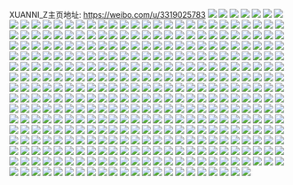 XUANNI_Z主页地址: https://weibo.com/u/3319025783 
![](https://wx4.sinaimg.cn/mw2000/c5d45077gy1h93qyuqd3aj22eo37k7wk.jpg) 
![](https://wx4.sinaimg.cn/mw2000/c5d45077gy1h93qz19fcoj237k2eou0z.jpg) 
![](https://wx4.sinaimg.cn/mw2000/c5d45077gy1h93qz81wghj22cy2af1kz.jpg) 
![](https://wx4.sinaimg.cn/mw2000/c5d45077ly1h8iw5cwyl7j20u0140wny.jpg) 
![](https://wx4.sinaimg.cn/mw2000/c5d45077ly1h7jzuu5e9vj20u0108gsh.jpg) 
![](https://wx4.sinaimg.cn/mw2000/c5d45077ly1h7jzv4gph0j20u01407bh.jpg) 
![](https://wx4.sinaimg.cn/mw2000/c5d45077gy1h6sh6mwzq2j23s02u01l1.jpg) 
![](https://wx4.sinaimg.cn/mw2000/c5d45077gy1h6sh6fytgcj22f736ob2a.jpg) 
![](https://wx4.sinaimg.cn/mw2000/c5d45077gy1h6sh6jntp1j22nr3dr7gw.jpg) 
![](https://wx4.sinaimg.cn/mw2000/c5d45077gy1h6sh6jpevtj22c0340gts.jpg) 
![](https://wx4.sinaimg.cn/mw2000/c5d45077gy1h6sh6m6f55j23s02u0qv7.jpg) 
![](https://wx4.sinaimg.cn/mw2000/c5d45077gy1h6raxmw0skj22ih3cn4qp.jpg) 
![](https://wx4.sinaimg.cn/mw2000/c5d45077gy1h6raxng3tjj22u03s0b29.jpg) 
![](https://wx4.sinaimg.cn/mw2000/c5d45077gy1h6raxi83znj226s2x1qv5.jpg) 
![](https://wx4.sinaimg.cn/mw2000/c5d45077gy1h6raxlah2uj22u03s0e82.jpg) 
![](https://wx4.sinaimg.cn/mw2000/c5d45077gy1h6raxneyrqj22u03s0hc8.jpg) 
![](https://wx4.sinaimg.cn/mw2000/c5d45077gy1h6raxin2q4j21ar1r7hdt.jpg) 
![](https://wx4.sinaimg.cn/mw2000/c5d45077gy1h6raxnrkblj22u03s04qp.jpg) 
![](https://wx4.sinaimg.cn/mw2000/c5d45077gy1h6qua6a7k2j22u03s0x6q.jpg) 
![](https://wx4.sinaimg.cn/mw2000/c5d45077gy1h6qua5nganj23s02u0hdu.jpg) 
![](https://wx4.sinaimg.cn/mw2000/c5d45077gy1h6qua7f8xnj220a2t2qv6.jpg) 
![](https://wx4.sinaimg.cn/mw2000/c5d45077gy1h6qua7s1jwj22782mzu0y.jpg) 
![](https://wx4.sinaimg.cn/mw2000/c5d45077gy1h6qua87a5sj23s02u0e85.jpg) 
![](https://wx4.sinaimg.cn/mw2000/c5d45077ly1h6hlnanlaij20u0140gtm.jpg) 
![](https://wx4.sinaimg.cn/mw2000/c5d45077gy1h5e9zj14cvj20u0146gxr.jpg) 
![](https://wx4.sinaimg.cn/mw2000/c5d45077gy1h5e9zjia4fj20u013x7g5.jpg) 
![](https://wx4.sinaimg.cn/mw2000/c5d45077gy1h5e9zk7gfaj20u01414as.jpg) 
![](https://wx4.sinaimg.cn/mw2000/c5d45077gy1h5e9z5j33wj214z0u0gr3.jpg) 
![](https://wx4.sinaimg.cn/mw2000/c5d45077gy1h5e9zkjeirj20u013yq9s.jpg) 
![](https://wx4.sinaimg.cn/mw2000/c5d45077gy1h5e9z5mvdqj20u0143wly.jpg) 
![](https://wx4.sinaimg.cn/mw2000/c5d45077gy1h4jfvql5ipj22c03401l0.jpg) 
![](https://wx4.sinaimg.cn/mw2000/c5d45077gy1h4jfvr1jc2j22c0340hdw.jpg) 
![](https://wx4.sinaimg.cn/mw2000/c5d45077gy1h45fg48qsmj21rz2tux6p.jpg) 
![](https://wx4.sinaimg.cn/mw2000/c5d45077gy1h45fg1lte6j21lw1831kx.jpg) 
![](https://wx4.sinaimg.cn/mw2000/c5d45077gy1h42x8oqamjj21ba0zgqej.jpg) 
![](https://wx4.sinaimg.cn/mw2000/c5d45077gy1h42x8pzhb8j23402c04qr.jpg) 
![](https://wx4.sinaimg.cn/mw2000/c5d45077gy1h3hx8de8wwj22dc35su0z.jpg) 
![](https://wx4.sinaimg.cn/mw2000/c5d45077gy1h3hx8crgbjj22dc35sqv7.jpg) 
![](https://wx4.sinaimg.cn/mw2000/c5d45077gy1h3hx8a56kzj22u03s0npf.jpg) 
![](https://wx4.sinaimg.cn/mw2000/c5d45077gy1h3hx8cuhklj235s2dcqv7.jpg) 
![](https://wx4.sinaimg.cn/mw2000/c5d45077gy1h3hx8crfnaj22u03s0e84.jpg) 
![](https://wx4.sinaimg.cn/mw2000/c5d45077gy1h3hx8d6eawj235s2dcx6r.jpg) 
![](https://wx4.sinaimg.cn/mw2000/c5d45077gy1h3hcquga2kj210d0u0jy2.jpg) 
![](https://wx4.sinaimg.cn/mw2000/c5d45077gy1h3hcqw6tc5j20u00xj0xx.jpg) 
![](https://wx4.sinaimg.cn/mw2000/c5d45077gy1h3hcqymlg5j20u012rgrs.jpg) 
![](https://wx4.sinaimg.cn/mw2000/c5d45077gy1h3hcqwj96zj20u015x79x.jpg) 
![](https://wx4.sinaimg.cn/mw2000/c5d45077gy1h3hcqy0dj6j20u0124q8s.jpg) 
![](https://wx4.sinaimg.cn/mw2000/c5d45077gy1h3hcqx0sr8j21400u0gsy.jpg) 
![](https://wx4.sinaimg.cn/mw2000/c5d45077gy1h3hcqmmfj8j218p0u00wi.jpg) 
![](https://wx4.sinaimg.cn/mw2000/c5d45077gy1h3hcqk07npj20dy09agm0.jpg) 
![](https://wx4.sinaimg.cn/mw2000/c5d45077gy1h3hcqwmxrhj214s0u0n2q.jpg) 
![](https://wx4.sinaimg.cn/mw2000/c5d45077gy1h3hcqyhhz9j21400u0jxf.jpg) 
![](https://wx4.sinaimg.cn/mw2000/c5d45077gy1h3hcqspm8rj22010u0agc.jpg) 
![](https://wx4.sinaimg.cn/mw2000/c5d45077gy1h2i6qv9kolj20u01hcdnt.jpg) 
![](https://wx4.sinaimg.cn/mw2000/c5d45077gy1h2i6qv0e5wj20u012wjy5.jpg) 
![](https://wx4.sinaimg.cn/mw2000/c5d45077gy1h2i6qsrdwnj20ku110gqf.jpg) 
![](https://wx4.sinaimg.cn/mw2000/c5d45077gy1h2i6qvaxskj20u01784ah.jpg) 
![](https://wx4.sinaimg.cn/mw2000/c5d45077gy1h2i6qvkkqfj215g0u0135.jpg) 
![](https://wx4.sinaimg.cn/mw2000/c5d45077gy1h2i6qvefvmj21400u0tg2.jpg) 
![](https://wx4.sinaimg.cn/mw2000/c5d45077gy1h1pnk21ao1j223u35su0x.jpg) 
![](https://wx4.sinaimg.cn/mw2000/c5d45077gy1h1pnk464hdj223u35s4qq.jpg) 
![](https://wx4.sinaimg.cn/mw2000/c5d45077gy1h1pnk7a8qzj223u35skjm.jpg) 
![](https://wx4.sinaimg.cn/mw2000/c5d45077gy1h1pnkb190lj223u35se83.jpg) 
![](https://wx4.sinaimg.cn/mw2000/c5d45077gy1h1pnkbvnr4j20u0190gqy.jpg) 
![](https://wx4.sinaimg.cn/mw2000/c5d45077gy1h1pnkdim6oj223u35shdu.jpg) 
![](https://wx4.sinaimg.cn/mw2000/c5d45077gy1h1pnkfch2kj223t35re82.jpg) 
![](https://wx4.sinaimg.cn/mw2000/c5d45077gy1h1pnkh5plij223s35r7wi.jpg) 
![](https://wx4.sinaimg.cn/mw2000/c5d45077gy1h1pnkj5s9vj235s23t4qr.jpg) 
![](https://wx4.sinaimg.cn/mw2000/c5d45077gy1h1pnjzvq4sj223t35r1ky.jpg) 
![](https://wx4.sinaimg.cn/mw2000/c5d45077gy1h1pnkku7hzj223r2w3kjm.jpg) 
![](https://wx4.sinaimg.cn/mw2000/c5d45077gy1h1pnkm5plpj223u35skjl.jpg) 
![](https://wx4.sinaimg.cn/mw2000/c5d45077gy1h1pnkn18g7j223u35sb29.jpg) 
![](https://wx4.sinaimg.cn/mw2000/c5d45077gy1h1pnkoyy3wj235s23ukjm.jpg) 
![](https://wx4.sinaimg.cn/mw2000/c5d45077gy1h0vpe3dt33j20uw1a2drg.jpg) 
![](https://wx4.sinaimg.cn/mw2000/c5d45077gy1h0vpe46sl5j215o1mo7im.jpg) 
![](https://wx4.sinaimg.cn/mw2000/c5d45077gy1gz3z6xrdp3j21w01w0qv5.jpg) 
![](https://wx4.sinaimg.cn/mw2000/c5d45077gy1gz3z783c89j21ey1kp1kx.jpg) 
![](https://wx4.sinaimg.cn/mw2000/c5d45077gy1gz3z81nap7j21f01vy1id.jpg) 
![](https://wx4.sinaimg.cn/mw2000/c5d45077gy1gz3z7uibvmj20um0u0aho.jpg) 
![](https://wx4.sinaimg.cn/mw2000/c5d45077gy1gz3z7vgidoj20u00veaib.jpg) 
![](https://wx4.sinaimg.cn/mw2000/c5d45077gy1gz3z7xrz37j221o35s1kx.jpg) 
![](https://wx4.sinaimg.cn/mw2000/c5d45077gy1gz1q4ddoxpj20u00u0wmt.jpg) 
![](https://wx4.sinaimg.cn/mw2000/c5d45077gy1gz1q49g7k1j20u0142tjj.jpg) 
![](https://wx4.sinaimg.cn/mw2000/c5d45077gy1gz1q4bntfdj20u00u0grh.jpg) 
![](https://wx4.sinaimg.cn/mw2000/c5d45077gy1gz1q43jbj7j20u00u0aj2.jpg) 
![](https://wx4.sinaimg.cn/mw2000/c5d45077gy1gykdttjdiqj22pq26t7wi.jpg) 
![](https://wx4.sinaimg.cn/mw2000/c5d45077gy1gykdtvie0ej224l2ruhdu.jpg) 
![](https://wx4.sinaimg.cn/mw2000/c5d45077gy1gykdtrzeayj21ha2a0u0x.jpg) 
![](https://wx4.sinaimg.cn/mw2000/003CCidVly1gupqghng7gj61tt2lx1kx02.jpg) 
![](https://wx4.sinaimg.cn/mw2000/003CCidVly1gupqgiy32cj61wj2hyx5i02.jpg) 
![](https://wx4.sinaimg.cn/mw2000/003CCidVly1gupqggczgaj61xv2qib2902.jpg) 
![](https://wx4.sinaimg.cn/mw2000/c5d45077ly1gthsbo9w2yj20u013x42y.jpg) 
![](https://wx4.sinaimg.cn/mw2000/c5d45077gy1gr49e9mr3uj21ac1pswvm.jpg) 
![](https://wx4.sinaimg.cn/mw2000/c5d45077gy1gr49e89afoj21ac1ps7m5.jpg) 
![](https://wx4.sinaimg.cn/mw2000/c5d45077ly1gq6tiq2ywej22c0340e0d.jpg) 
![](https://wx4.sinaimg.cn/mw2000/c5d45077ly1gq6tm3k2l3j22911yctjo.jpg) 
![](https://wx4.sinaimg.cn/mw2000/c5d45077ly1gq6t24wb48j22c0340npd.jpg) 
![](https://wx4.sinaimg.cn/mw2000/c5d45077ly1gq6t25zw97j23402c07vv.jpg) 
![](https://wx4.sinaimg.cn/mw2000/c5d45077ly1gq6t23gdt7j22692pzwj7.jpg) 
![](https://wx4.sinaimg.cn/mw2000/c5d45077ly1gq6t27irgwj23402c0x4r.jpg) 
![](https://wx4.sinaimg.cn/mw2000/c5d45077ly1gq6t29aaoaj22x91zutv1.jpg) 
![](https://wx4.sinaimg.cn/mw2000/c5d45077ly1gq6t2b98hij22c0340x6q.jpg) 
![](https://wx4.sinaimg.cn/mw2000/c5d45077gy1gq4lbe8bqhj22c0340e81.jpg) 
![](https://wx4.sinaimg.cn/mw2000/c5d45077gy1gq4lbfz116j22c0340ai3.jpg) 
![](https://wx4.sinaimg.cn/mw2000/c5d45077gy1gq4lby9gnbj22c0340e81.jpg) 
![](https://wx4.sinaimg.cn/mw2000/c5d45077gy1gq4lbmhmmhj22c0340hdt.jpg) 
![](https://wx4.sinaimg.cn/mw2000/c5d45077gy1gq4lbhsqicj22882yyhcd.jpg) 
![](https://wx4.sinaimg.cn/mw2000/c5d45077gy1gq4lbjucfyj22c0340b29.jpg) 
![](https://wx4.sinaimg.cn/mw2000/c5d45077gy1gq4lbpis96j22c0340k0c.jpg) 
![](https://wx4.sinaimg.cn/mw2000/c5d45077gy1gq4lbrr1l4j22by33wkjl.jpg) 
![](https://wx4.sinaimg.cn/mw2000/c5d45077gy1gq4lbti0owj22c0340wlh.jpg) 
![](https://wx4.sinaimg.cn/mw2000/c5d45077ly1godk7vjj8rj21w2292tep.jpg) 
![](https://wx4.sinaimg.cn/mw2000/c5d45077ly1godk7xb8f7j20vr0qcjv1.jpg) 
![](https://wx4.sinaimg.cn/mw2000/c5d45077ly1godk7wfdenj21or27swk1.jpg) 
![](https://wx4.sinaimg.cn/mw2000/c5d45077ly1gob3vkyivrj219a27q4gk.jpg) 
![](https://wx4.sinaimg.cn/mw2000/c5d45077ly1gob3vokgw0j21551w1125.jpg) 
![](https://wx4.sinaimg.cn/mw2000/c5d45077ly1gob3vpzlbbj21r225ganp.jpg) 
![](https://wx4.sinaimg.cn/mw2000/c5d45077ly1gob3vp6rlhj20xd1j9414.jpg) 
![](https://wx4.sinaimg.cn/mw2000/c5d45077ly1gob3vlwftxj21g72c0k1h.jpg) 
![](https://wx4.sinaimg.cn/mw2000/c5d45077ly1gob3vn7vlmj21kc284b29.jpg) 
![](https://wx4.sinaimg.cn/mw2000/c5d45077gy1go4p6lqx2bj225t23akbx.jpg) 
![](https://wx4.sinaimg.cn/mw2000/c5d45077gy1go4p6n6d0rj22c02c01k2.jpg) 
![](https://wx4.sinaimg.cn/mw2000/c5d45077gy1go4p6occ97j22vy25y7re.jpg) 
![](https://wx4.sinaimg.cn/mw2000/c5d45077gy1go4p6qbza8j22c03401ky.jpg) 
![](https://wx4.sinaimg.cn/mw2000/c5d45077gy1go4p6rmm5dj23402c0hdt.jpg) 
![](https://wx4.sinaimg.cn/mw2000/c5d45077gy1go4p6tu7wej23052947wh.jpg) 
![](https://wx4.sinaimg.cn/mw2000/c5d45077gy1go4p7xilxej20tu0pn1kx.jpg) 
![](https://wx4.sinaimg.cn/mw2000/c5d45077gy1go4p6waq2cj22c03407wj.jpg) 
![](https://wx4.sinaimg.cn/mw2000/c5d45077gy1go4p6x7oexj20hr0don6y.jpg) 
![](https://wx4.sinaimg.cn/mw2000/c5d45077ly1gn2h6112hfj22by2yaqv5.jpg) 
![](https://wx4.sinaimg.cn/mw2000/c5d45077ly1gn2h5zs32yj22by30ku0x.jpg) 
![](https://wx4.sinaimg.cn/mw2000/c5d45077ly1gn2h62fwkpj22c02mnqv5.jpg) 
![](https://wx4.sinaimg.cn/mw2000/c5d45077ly1gn2h63y33ej22bx2mvnpd.jpg) 
![](https://wx4.sinaimg.cn/mw2000/c5d45077ly1gmz3qztqqbj21l22fnu0x.jpg) 
![](https://wx4.sinaimg.cn/mw2000/c5d45077ly1gmz3s2po5dj21m82yhhdv.jpg) 
![](https://wx4.sinaimg.cn/mw2000/c5d45077ly1gmz3s7dwudj20u016mkjl.jpg) 
![](https://wx4.sinaimg.cn/mw2000/c5d45077ly1gmxzbnzedfj21sg2dshdu.jpg) 
![](https://wx4.sinaimg.cn/mw2000/c5d45077ly1gmxzbpbv0fj21w12ip1ky.jpg) 
![](https://wx4.sinaimg.cn/mw2000/c5d45077ly1gmxzfs7p6jj22c033y7wi.jpg) 
![](https://wx4.sinaimg.cn/mw2000/c5d45077ly1gmxzd2jedij22c03407wj.jpg) 
![](https://wx4.sinaimg.cn/mw2000/c5d45077ly1gmxzeww2eqj20ku112dnk.jpg) 
![](https://wx4.sinaimg.cn/mw2000/c5d45077ly1gmxzbsm28uj22bx2n00ys.jpg) 
![](https://wx4.sinaimg.cn/mw2000/c5d45077ly1gm8970chp0j222q2rne82.jpg) 
![](https://wx4.sinaimg.cn/mw2000/c5d45077ly1gm89784o0xj20u4144e81.jpg) 
![](https://wx4.sinaimg.cn/mw2000/c5d45077ly1gm896xz06jj224c2ts1kx.jpg) 
![](https://wx4.sinaimg.cn/mw2000/c5d45077gy1gl0k2kk3a3j20k00zktcd.jpg) 
![](https://wx4.sinaimg.cn/mw2000/c5d45077gy1gj1urwkg9mj20u00km471.jpg) 
![](https://wx4.sinaimg.cn/mw2000/c5d45077gy1giduz8xss5j22by2nyu0x.jpg) 
![](https://wx4.sinaimg.cn/mw2000/c5d45077gy1giduz7accyj22bx2paqv5.jpg) 
![](https://wx4.sinaimg.cn/mw2000/c5d45077gy1gi92huhf6yj231u24f4qs.jpg) 
![](https://wx4.sinaimg.cn/mw2000/c5d45077gy1gi92hvd76vj20u014012u.jpg) 
![](https://wx4.sinaimg.cn/mw2000/c5d45077gy1ggobar2nu1j21pa29l7wh.jpg) 
![](https://wx4.sinaimg.cn/mw2000/c5d45077gy1ggobaphs1dj21sg2ds7wh.jpg) 
![](https://wx4.sinaimg.cn/mw2000/c5d45077gy1ggobau4q7xj22pg2bknpg.jpg) 
![](https://wx4.sinaimg.cn/mw2000/c5d45077gy1ggobaz6ob0j22qy1ylkjl.jpg) 
![](https://wx4.sinaimg.cn/mw2000/c5d45077gy1ggobb0uknzj22c021kkjl.jpg) 
![](https://wx4.sinaimg.cn/mw2000/c5d45077gy1ggobax69fxj23402c0u10.jpg) 
![](https://wx4.sinaimg.cn/mw2000/c5d45077gy1ggobb8t3q2j22ts24c1ky.jpg) 
![](https://wx4.sinaimg.cn/mw2000/c5d45077gy1ggobb6rftij22vi25m7wi.jpg) 
![](https://wx4.sinaimg.cn/mw2000/c5d45077gy1ggobb5e9rxj224k1v04qp.jpg) 
![](https://wx4.sinaimg.cn/mw2000/c5d45077gy1ggobb2qbf6j22hg1xshdt.jpg) 
![](https://wx4.sinaimg.cn/mw2000/c5d45077gy1ggobb4eoqaj22c21sxu0x.jpg) 
![](https://wx4.sinaimg.cn/mw2000/c5d45077gy1ggobbail0pj22jy210qv5.jpg) 
![](https://wx4.sinaimg.cn/mw2000/c5d45077gy1ggo5fnbqxsj22iw1w6e81.jpg) 
![](https://wx4.sinaimg.cn/mw2000/c5d45077gy1ggo5jws32bj22ys282hdu.jpg) 
![](https://wx4.sinaimg.cn/mw2000/c5d45077gy1ggo5is0a5pj22wj26eu0x.jpg) 
![](https://wx4.sinaimg.cn/mw2000/c5d45077gy1gft9han8isj226o2kvkjn.jpg) 
![](https://wx4.sinaimg.cn/mw2000/c5d45077gy1gf7fdqbtulj21o0280kjl.jpg) 
![](https://wx4.sinaimg.cn/mw2000/c5d45077ly1gf2ewanymjj21yx2mkhdt.jpg) 
![](https://wx4.sinaimg.cn/mw2000/c5d45077ly1gf2ewc4v1tj21ud2ghe81.jpg) 
![](https://wx4.sinaimg.cn/mw2000/c5d45077ly1gf2eyuf3s1j23402c07wi.jpg) 
![](https://wx4.sinaimg.cn/mw2000/c5d45077gy1geec8yltlyj20ku1127fy.jpg) 
![](https://wx4.sinaimg.cn/mw2000/c5d45077gy1geec8xduu4j22762xlhdw.jpg) 
![](https://wx4.sinaimg.cn/mw2000/c5d45077gy1geec93xnf4j22742xib2a.jpg) 
![](https://wx4.sinaimg.cn/mw2000/c5d45077gy1geec9dlt7pj23402c0kjo.jpg) 
![](https://wx4.sinaimg.cn/mw2000/c5d45077gy1geec9f5g54j21vw29o7wh.jpg) 
![](https://wx4.sinaimg.cn/mw2000/c5d45077gy1geec9ghbckj21y62lkhdt.jpg) 
![](https://wx4.sinaimg.cn/mw2000/c5d45077ly1ge2ykhlpmrj22c0340b29.jpg) 
![](https://wx4.sinaimg.cn/mw2000/c5d45077ly1ge2yletjtnj22d52c04qq.jpg) 
![](https://wx4.sinaimg.cn/mw2000/c5d45077ly1ge2yksfmp7j21jp2294ns.jpg) 
![](https://wx4.sinaimg.cn/mw2000/c5d45077ly1ge2yl83e4dj22c0340x6t.jpg) 
![](https://wx4.sinaimg.cn/mw2000/c5d45077ly1ge2ykpcj9lj22c0340hdu.jpg) 
![](https://wx4.sinaimg.cn/mw2000/c5d45077ly1ge2yllr64vj22c02c07wi.jpg) 
![](https://wx4.sinaimg.cn/mw2000/c5d45077gy1gbsmcmkzctj20ku112npf.jpg) 
![](https://wx4.sinaimg.cn/mw2000/c5d45077ly1gacpirh52ij22c02c0e82.jpg) 
![](https://wx4.sinaimg.cn/mw2000/c5d45077ly1g8xcp05shwj22tq2481ko.jpg) 
![](https://wx4.sinaimg.cn/mw2000/c5d45077ly1g8xcoyxmuuj22c0340kjo.jpg) 
![](https://wx4.sinaimg.cn/mw2000/c5d45077ly1g8xcp9ao2kj23401s3u0z.jpg) 
![](https://wx4.sinaimg.cn/mw2000/c5d45077ly1g8xcppr103j229w1xsu0x.jpg) 
![](https://wx4.sinaimg.cn/mw2000/c5d45077ly1g8xcp2xaoyj22c0340x6r.jpg) 
![](https://wx4.sinaimg.cn/mw2000/c5d45077ly1g8xcpca6lxj22c02c0qv6.jpg) 
![](https://wx4.sinaimg.cn/mw2000/c5d45077ly1g8ctr55zfoj22c02c0b29.jpg) 
![](https://wx4.sinaimg.cn/mw2000/c5d45077ly1g8ctr3p98yj22c02c01kx.jpg) 
![](https://wx4.sinaimg.cn/mw2000/c5d45077ly1g8ctr2307oj23402c0u0x.jpg) 
![](https://wx4.sinaimg.cn/mw2000/c5d45077ly1g8ctqw96l4j22c03404qp.jpg) 
![](https://wx4.sinaimg.cn/mw2000/c5d45077ly1g8ctqzwv4pj22c0340hdt.jpg) 
![](https://wx4.sinaimg.cn/mw2000/c5d45077ly1g8ctr7urj3j23402c07ne.jpg) 
![](https://wx4.sinaimg.cn/mw2000/c5d45077ly1g8ctr9butoj22c02c0b29.jpg) 
![](https://wx4.sinaimg.cn/mw2000/c5d45077ly1g8ctrbqfg7j22c02c0b29.jpg) 
![](https://wx4.sinaimg.cn/mw2000/c5d45077ly1g8ctr6mswxj22c02c07uu.jpg) 
![](https://wx4.sinaimg.cn/mw2000/c5d45077gy1g7mhymqbpjj22482tq1kx.jpg) 
![](https://wx4.sinaimg.cn/mw2000/c5d45077gy1g7mhz3t5o1j22c0340e82.jpg) 
![](https://wx4.sinaimg.cn/mw2000/c5d45077gy1g7mhz89jyuj22482tq1kx.jpg) 
![](https://wx4.sinaimg.cn/mw2000/c5d45077gy1g7mhyrq01mj23402c04qp.jpg) 
![](https://wx4.sinaimg.cn/mw2000/c5d45077ly1g8tazzwtcej20ku1124qq.jpg) 
![](https://wx4.sinaimg.cn/mw2000/c5d45077gy1g7mhyuz3b5j23402c07wh.jpg) 
![](https://wx4.sinaimg.cn/mw2000/c5d45077gy1g7mhynw3loj22tq248e6h.jpg) 
![](https://wx4.sinaimg.cn/mw2000/c5d45077gy1g7mhzpfzfoj20u0140h80.jpg) 
![](https://wx4.sinaimg.cn/mw2000/c5d45077gy1g7mhypg04zj22tq248azx.jpg) 
![](https://wx4.sinaimg.cn/mw2000/c5d45077gy1g7mhkmuiunj22c0340npf.jpg) 
![](https://wx4.sinaimg.cn/mw2000/c5d45077gy1g7mhktbdo7j22c03401kz.jpg) 
![](https://wx4.sinaimg.cn/mw2000/c5d45077gy1g7mhkwzpg7j22c0340qv5.jpg) 
![](https://wx4.sinaimg.cn/mw2000/c5d45077gy1g5e8pn1yztj21zd2dpkjl.jpg) 
![](https://wx4.sinaimg.cn/mw2000/c5d45077gy1g5e8pw9uo5j223q2fmnpd.jpg) 
![](https://wx4.sinaimg.cn/mw2000/c5d45077gy1g5e8q3nwy5j21tk25ae81.jpg) 
![](https://wx4.sinaimg.cn/mw2000/c5d45077gy1g5e8ql9sx5j22172pl4qq.jpg) 
![](https://wx4.sinaimg.cn/mw2000/c5d45077gy1g5e8qu8q38j22ds1sgnpd.jpg) 
![](https://wx4.sinaimg.cn/mw2000/c5d45077gy1g5e8q5siv2j20ku1f4gws.jpg) 
![](https://wx4.sinaimg.cn/mw2000/c5d45077gy1g5e8q9sotxj20ku1s5wz0.jpg) 
![](https://wx4.sinaimg.cn/mw2000/c5d45077gy1g5e8r66vezj223a2p87wi.jpg) 
![](https://wx4.sinaimg.cn/mw2000/c5d45077gy1g5e8peetz5j20ku0ss45q.jpg) 
![](https://wx4.sinaimg.cn/mw2000/c5d45077gy1g4tyetrnnyj20u013y10i.jpg) 
![](https://wx4.sinaimg.cn/mw2000/c5d45077gy1g3mmyj1vutj23402c0x6q.jpg) 
![](https://wx4.sinaimg.cn/mw2000/c5d45077gy1g3mmyse37zj23402c0x6q.jpg) 
![](https://wx4.sinaimg.cn/mw2000/c5d45077gy1g3mmyku6xvj23402c0x6q.jpg) 
![](https://wx4.sinaimg.cn/mw2000/c5d45077gy1g3mmymx4ncj22a42a4hdt.jpg) 
![](https://wx4.sinaimg.cn/mw2000/c5d45077gy1g3mmynzyazj2290290hdt.jpg) 
![](https://wx4.sinaimg.cn/mw2000/c5d45077gy1g3mmyqn4glj229w29we81.jpg) 
![](https://wx4.sinaimg.cn/mw2000/c5d45077gy1g2ojx0quk2j22yo2c0kjm.jpg) 
![](https://wx4.sinaimg.cn/mw2000/c5d45077gy1g2ojzbvu4lj20ku1794q0.jpg) 
![](https://wx4.sinaimg.cn/mw2000/c5d45077gy1g2ojx1zl49j22xn1uk1ky.jpg) 
![](https://wx4.sinaimg.cn/mw2000/c5d45077gy1g2ok07zddpj20ku1cmhdt.jpg) 
![](https://wx4.sinaimg.cn/mw2000/c5d45077gy1g2ojzmzimaj20ku1n1dvb.jpg) 
![](https://wx4.sinaimg.cn/mw2000/c5d45077gy1g2ok0x2a9wj22c01k01ky.jpg) 
![](https://wx4.sinaimg.cn/mw2000/c5d45077gy1g1t4me3r5yj22wc2bakjm.jpg) 
![](https://wx4.sinaimg.cn/mw2000/c5d45077gy1g1t4miv7sfj223y32zx6q.jpg) 
![](https://wx4.sinaimg.cn/mw2000/c5d45077gy1g1t4mmq9vjj22c02c07wh.jpg) 
![](https://wx4.sinaimg.cn/mw2000/c5d45077gy1g1t4mffqxtj22c02c0ka4.jpg) 
![](https://wx4.sinaimg.cn/mw2000/c5d45077gy1g1t4ml7tc3j23401zc4qq.jpg) 
![](https://wx4.sinaimg.cn/mw2000/c5d45077gy1g1t4mbr27rj23402c07wh.jpg) 
![](https://wx4.sinaimg.cn/mw2000/c5d45077gy1g1t4mqrm12j23402c0u0x.jpg) 
![](https://wx4.sinaimg.cn/mw2000/c5d45077gy1g1t4mo8bhij22c0340x6p.jpg) 
![](https://wx4.sinaimg.cn/mw2000/c5d45077gy1g1t4mtp7mbj23402c0e81.jpg) 
![](https://wx4.sinaimg.cn/mw2000/c5d45077gy1g1t3zgtamtj22762rrkjs.jpg) 
![](https://wx4.sinaimg.cn/mw2000/c5d45077gy1g1t3xvzjfdj22c03404r1.jpg) 
![](https://wx4.sinaimg.cn/mw2000/c5d45077gy1g1t3yoawdhj22u32c0x6x.jpg) 
![](https://wx4.sinaimg.cn/mw2000/c5d45077gy1g1t3z6aeypj22uy2a2he1.jpg) 
![](https://wx4.sinaimg.cn/mw2000/c5d45077gy1g1t3ywegw8j23402c0kjv.jpg) 
![](https://wx4.sinaimg.cn/mw2000/c5d45077gy1g1t401oxa4j22c02qpe8a.jpg) 
![](https://wx4.sinaimg.cn/mw2000/c5d45077gy1g1t40b7fn0j23402c07wr.jpg) 
![](https://wx4.sinaimg.cn/mw2000/c5d45077gy1g1t40lhgtoj21rv30wkjs.jpg) 
![](https://wx4.sinaimg.cn/mw2000/c5d45077gy1g1t3zsj4itj23402c0e8d.jpg) 
![](https://wx4.sinaimg.cn/mw2000/c5d45077ly1g1a1vsqsl9j20zk1hcb2a.jpg) 
![](https://wx4.sinaimg.cn/mw2000/c5d45077ly1g1a1vuybwhj20zk1hcnpe.jpg) 
![](https://wx4.sinaimg.cn/mw2000/c5d45077ly1g1a1vttmlzj20zk1hchdu.jpg) 
![](https://wx4.sinaimg.cn/mw2000/c5d45077ly1g1a1vpsl2kj20zk1hc7wi.jpg) 
![](https://wx4.sinaimg.cn/mw2000/c5d45077ly1g1a1vrsd2uj21hc0zkqv5.jpg) 
![](https://wx4.sinaimg.cn/mw2000/c5d45077ly1g1a1vqwghdj20zk1hce82.jpg) 
![](https://wx4.sinaimg.cn/mw2000/c5d45077ly1g1a1vnhxurj20u012rnpd.jpg) 
![](https://wx4.sinaimg.cn/mw2000/c5d45077ly1g1a1vw0is3j20zk1hcnpe.jpg) 
![](https://wx4.sinaimg.cn/mw2000/c5d45077ly1g1a1vormj4j20zk1hcb2a.jpg) 
![](https://wx4.sinaimg.cn/mw2000/c5d45077ly1g0z2ye1667j20u00u0gz3.jpg) 
![](https://wx4.sinaimg.cn/mw2000/c5d45077ly1g0z2y7modvj20u00u0amz.jpg) 
![](https://wx4.sinaimg.cn/mw2000/c5d45077ly1g0z2y8kataj20wz0u0jwy.jpg) 
![](https://wx4.sinaimg.cn/mw2000/c5d45077ly1g07ijaedrqj22sz1o0u14.jpg) 
![](https://wx4.sinaimg.cn/mw2000/c5d45077ly1g07ij0up9wj22to1nz1l5.jpg) 
![](https://wx4.sinaimg.cn/mw2000/c5d45077ly1g07ijjn7l6j22q91o0x6w.jpg) 
![](https://wx4.sinaimg.cn/mw2000/c5d45077ly1g07ijq5mj6j221e1kd1l2.jpg) 
![](https://wx4.sinaimg.cn/mw2000/c5d45077ly1g07ijyeu4rj229c1l1kjq.jpg) 
![](https://wx4.sinaimg.cn/mw2000/c5d45077ly1g07ik7r35pj22bw1mw1l3.jpg) 
![](https://wx4.sinaimg.cn/mw2000/c5d45077ly1g07igoufndj22c0340qvg.jpg) 
![](https://wx4.sinaimg.cn/mw2000/c5d45077ly1g07ih3ddquj22c0340b2l.jpg) 
![](https://wx4.sinaimg.cn/mw2000/c5d45077ly1g07igbqdqaj22c02c0u16.jpg) 
![](https://wx4.sinaimg.cn/mw2000/c5d45077gy1fzazgi7d4fj22c03401l3.jpg) 
![](https://wx4.sinaimg.cn/mw2000/c5d45077gy1fzazgx8b97j220u2074qr.jpg) 
![](https://wx4.sinaimg.cn/mw2000/c5d45077gy1fzazgkvlodj22c0340b2f.jpg) 
![](https://wx4.sinaimg.cn/mw2000/c5d45077gy1fzazgnb4x4j22c03407wn.jpg) 
![](https://wx4.sinaimg.cn/mw2000/c5d45077gy1fzazgfp2fxj22c02r5e86.jpg) 
![](https://wx4.sinaimg.cn/mw2000/c5d45077gy1fzazgpmn18j22c0340u12.jpg) 
![](https://wx4.sinaimg.cn/mw2000/c5d45077gy1fzaz8u105ej23402c0e8d.jpg) 
![](https://wx4.sinaimg.cn/mw2000/c5d45077gy1fzazae4n29j23402c0npf.jpg) 
![](https://wx4.sinaimg.cn/mw2000/c5d45077gy1fzaz8ycy7bj23402c0x72.jpg) 
![](https://wx4.sinaimg.cn/mw2000/c5d45077gy1fzazai5grcj23402c0e89.jpg) 
![](https://wx4.sinaimg.cn/mw2000/c5d45077gy1fzazfd5nmij21py2spkjr.jpg) 
![](https://wx4.sinaimg.cn/mw2000/c5d45077gy1fzazarfwlcj22c0340b2j.jpg) 
![](https://wx4.sinaimg.cn/mw2000/c5d45077gy1fzazanylu7j22c02l3npn.jpg) 
![](https://wx4.sinaimg.cn/mw2000/c5d45077gy1fzazakdfw8j22c02c01ky.jpg) 
![](https://wx4.sinaimg.cn/mw2000/c5d45077gy1fzazfgf6vej23402c0qvb.jpg) 
![](https://wx4.sinaimg.cn/mw2000/c5d45077ly1fyoyg6lxlaj20qo0qotg2.jpg) 
![](https://wx4.sinaimg.cn/mw2000/c5d45077ly1fyoyg6tykej20qo0trwlt.jpg) 
![](https://wx4.sinaimg.cn/mw2000/c5d45077ly1fyoyg8f0ljj20ku1dck53.jpg) 
![](https://wx4.sinaimg.cn/mw2000/c5d45077ly1fyoyg84k44j20lw0t7gqr.jpg) 
![](https://wx4.sinaimg.cn/mw2000/c5d45077ly1fyoyg7s82qj20qo0zkaid.jpg) 
![](https://wx4.sinaimg.cn/mw2000/c5d45077ly1fyoyg8mfbmj20qo0zkair.jpg) 
![](https://wx4.sinaimg.cn/mw2000/c5d45077ly1fynyhh9ozhj20qo0qo432.jpg) 
![](https://wx4.sinaimg.cn/mw2000/c5d45077ly1fynyhhq2awj20qo0qo792.jpg) 
![](https://wx4.sinaimg.cn/mw2000/c5d45077ly1fynyhi5xwaj20qo0qon2b.jpg) 
![](https://wx4.sinaimg.cn/mw2000/c5d45077ly1fynyhintuyj212r0qotet.jpg) 
![](https://wx4.sinaimg.cn/mw2000/c5d45077ly1fynyhgrfkcj20qo0qo0y2.jpg) 
![](https://wx4.sinaimg.cn/mw2000/c5d45077ly1fynyhj49sjj20qo0qo43h.jpg) 
![](https://wx4.sinaimg.cn/mw2000/c5d45077gy1fwzs065zooj20ku0tmkjl.jpg) 
![](https://wx4.sinaimg.cn/mw2000/c5d45077gy1fwzs0yp459j20zp0qo4gr.jpg) 
![](https://wx4.sinaimg.cn/mw2000/c5d45077gy1fwzs09yxdrj20ku1axb2a.jpg) 
![](https://wx4.sinaimg.cn/mw2000/c5d45077gy1fwzs2dwpu3j22bq1dche1.jpg) 
![](https://wx4.sinaimg.cn/mw2000/c5d45077gy1fwzs0h6g92j20zk0qowrz.jpg) 
![](https://wx4.sinaimg.cn/mw2000/c5d45077gy1fwzs07va5wj20ku1ek7wi.jpg) 
![](https://wx4.sinaimg.cn/mw2000/c5d45077gy1fwos84i5ncj23402c0at4.jpg) 
![](https://wx4.sinaimg.cn/mw2000/c5d45077gy1fwos877ubnj23402c0b2b.jpg) 
![](https://wx4.sinaimg.cn/mw2000/c5d45077gy1fwos8cffwej23402c07wi.jpg) 
![](https://wx4.sinaimg.cn/mw2000/c5d45077gy1fwos89wcxoj22c0340qv5.jpg) 
![](https://wx4.sinaimg.cn/mw2000/c5d45077gy1fwos8e7ap9j22c02c04kh.jpg) 
![](https://wx4.sinaimg.cn/mw2000/c5d45077gy1fwos8gb7pwj23402c07r2.jpg) 
![](https://wx4.sinaimg.cn/mw2000/c5d45077gy1fwos4f0v61j21r01oenpf.jpg) 
![](https://wx4.sinaimg.cn/mw2000/c5d45077gy1fwos49asskj21r019cb2a.jpg) 
![](https://wx4.sinaimg.cn/mw2000/c5d45077gy1fwos4d6joaj227n2cekjo.jpg) 
![](https://wx4.sinaimg.cn/mw2000/c5d45077gy1fwos4au0asj22bz18p1kz.jpg) 
![](https://wx4.sinaimg.cn/mw2000/c5d45077gy1fwos4gucbsj21r022bhdw.jpg) 
![](https://wx4.sinaimg.cn/mw2000/c5d45077gy1fwos45ptpij224z24z4qs.jpg) 
![](https://wx4.sinaimg.cn/mw2000/c5d45077gy1fwos4iup8tj21o31ml7wj.jpg) 
![](https://wx4.sinaimg.cn/mw2000/c5d45077gy1fwos47vkvxj22bz1r0npg.jpg) 
![](https://wx4.sinaimg.cn/mw2000/c5d45077gy1fwos4qsqp8j22c03407wh.jpg) 
![](https://wx4.sinaimg.cn/mw2000/c5d45077gy1fwh57ncuj1j20v00qoh05.jpg) 
![](https://wx4.sinaimg.cn/mw2000/c5d45077gy1fwh57li2baj23082967wo.jpg) 
![](https://wx4.sinaimg.cn/mw2000/c5d45077gy1fwh57ydvgmj22jx1t2hdy.jpg) 
![](https://wx4.sinaimg.cn/mw2000/c5d45077gy1fwh56t14t1j20zk0qoam0.jpg) 
![](https://wx4.sinaimg.cn/mw2000/c5d45077gy1fwh582ovuoj225v1zhb2e.jpg) 
![](https://wx4.sinaimg.cn/mw2000/c5d45077gy1fwh57sym9zj22c02c0npl.jpg) 
![](https://wx4.sinaimg.cn/mw2000/c5d45077gy1fvra0qw3xkj20qo0k0jst.jpg) 
![](https://wx4.sinaimg.cn/mw2000/c5d45077gy1fvra0msizyj22gr1etb2e.jpg) 
![](https://wx4.sinaimg.cn/mw2000/c5d45077gy1fvra0bzhmfj20qo0hsat8.jpg) 
![](https://wx4.sinaimg.cn/mw2000/c5d45077gy1fvr9za6yqyj21o02yoqv9.jpg) 
![](https://wx4.sinaimg.cn/mw2000/c5d45077gy1fvra09punsj22pm2194qw.jpg) 
![](https://wx4.sinaimg.cn/mw2000/c5d45077gy1fvra0qe6qkj20xc18eu0x.jpg) 
![](https://wx4.sinaimg.cn/mw2000/c5d45077gy1fut4z7m4pej20ku1e2e81.jpg) 
![](https://wx4.sinaimg.cn/mw2000/c5d45077gy1fut52l7056j20ku4s07wm.jpg) 
![](https://wx4.sinaimg.cn/mw2000/c5d45077gy1fut54h8umij21o01o01l1.jpg) 
![](https://wx4.sinaimg.cn/mw2000/c5d45077gy1fut50meyqcj20ku1ysu0x.jpg) 
![](https://wx4.sinaimg.cn/mw2000/c5d45077gy1fut4z23joxj20ku170b29.jpg) 
![](https://wx4.sinaimg.cn/mw2000/c5d45077gy1fut4z5towuj22c0340b29.jpg) 
![](https://wx4.sinaimg.cn/mw2000/c5d45077gy1fupj0p436fj20ku1ave82.jpg) 
![](https://wx4.sinaimg.cn/mw2000/c5d45077gy1fupj0ntz9uj20ku1avnpe.jpg) 
![](https://wx4.sinaimg.cn/mw2000/c5d45077gy1fupj0q877cj20ku1cxnpe.jpg) 
![](https://wx4.sinaimg.cn/mw2000/c5d45077gy1fupj0rgubij20ku1avkjm.jpg) 
![](https://wx4.sinaimg.cn/mw2000/c5d45077gy1fupj1xtjosj23402c0hdv.jpg) 
![](https://wx4.sinaimg.cn/mw2000/c5d45077gy1fupj0so769j20ku1avkjm.jpg) 
![](https://wx4.sinaimg.cn/mw2000/c5d45077gy1fupj0tzts5j20ku1hyqv6.jpg) 
![](https://wx4.sinaimg.cn/mw2000/c5d45077gy1fupj0v5n92j20ku1avkjm.jpg) 
![](https://wx4.sinaimg.cn/mw2000/c5d45077gy1fupj2046auj20ku1avnpe.jpg) 
![](https://wx4.sinaimg.cn/mw2000/c5d45077gy1fukpg48zpqj20ku38e4qs.jpg) 
![](https://wx4.sinaimg.cn/mw2000/c5d45077gy1fukpg0ay6zj20ku335b2b.jpg) 
![](https://wx4.sinaimg.cn/mw2000/c5d45077gy1fukpbcdwuaj22c0340b29.jpg) 
![](https://wx4.sinaimg.cn/mw2000/c5d45077gy1fukp9vgnkgj20ku1qlnpe.jpg) 
![](https://wx4.sinaimg.cn/mw2000/c5d45077gy1fukpai1p1ij20ku24ax6q.jpg) 
![](https://wx4.sinaimg.cn/mw2000/c5d45077gy1fukp9ymjuqj20ku2f4hdv.jpg) 
![](https://wx4.sinaimg.cn/mw2000/c5d45077gy1fukpg8el5uj20ku3rze84.jpg) 
![](https://wx4.sinaimg.cn/mw2000/c5d45077gy1fukpa2oig2j20ku1vpqv6.jpg) 
![](https://wx4.sinaimg.cn/mw2000/c5d45077gy1fukpa1i5afj20ku2lrhdv.jpg) 
![](https://wx4.sinaimg.cn/mw2000/c5d45077gy1fuhajs4o9vj22c0340e81.jpg) 
![](https://wx4.sinaimg.cn/mw2000/c5d45077gy1fu65rct6gkj2249249b2f.jpg) 
![](https://wx4.sinaimg.cn/mw2000/c5d45077gy1fu65r6to3pj21o01kwhdw.jpg) 
![](https://wx4.sinaimg.cn/mw2000/c5d45077gy1fu65ra8qroj22c02c0npj.jpg) 
![](https://wx4.sinaimg.cn/mw2000/c5d45077gy1fu65qz1f23j22c02c0u13.jpg) 
![](https://wx4.sinaimg.cn/mw2000/c5d45077gy1fu65r82o8yj21gw1gwe83.jpg) 
![](https://wx4.sinaimg.cn/mw2000/c5d45077gy1fu65rdzbopj20qo0ua7wh.jpg) 
![](https://wx4.sinaimg.cn/mw2000/c5d45077gy1fu65qwfvd4j21k01jz1l0.jpg) 
![](https://wx4.sinaimg.cn/mw2000/c5d45077gy1fu65r0dryzj20u0140kjl.jpg) 
![](https://wx4.sinaimg.cn/mw2000/c5d45077gy1fu65r1u688j21o01o0b2c.jpg) 
![](https://wx4.sinaimg.cn/mw2000/c5d45077gy1fssawpnop4j22c02c0tqb.jpg) 
![](https://wx4.sinaimg.cn/mw2000/c5d45077gy1fssaxa9427j23402c0aw2.jpg) 
![](https://wx4.sinaimg.cn/mw2000/c5d45077gy1fssawk6fwoj22c02c01kx.jpg) 
![](https://wx4.sinaimg.cn/mw2000/c5d45077gy1fssawujybwj22c02c04qp.jpg) 
![](https://wx4.sinaimg.cn/mw2000/c5d45077gy1fssaxdtxhkj22c02c0u0x.jpg) 
![](https://wx4.sinaimg.cn/mw2000/c5d45077gy1fssax4eledj22c02c0h33.jpg) 
![](https://wx4.sinaimg.cn/mw2000/c5d45077gy1fslf15z36ij22c02c01ef.jpg) 
![](https://wx4.sinaimg.cn/mw2000/c5d45077gy1fslf135achj22c02c0dzt.jpg) 
![](https://wx4.sinaimg.cn/mw2000/c5d45077gy1fslf0u2mqkj22c02c01g5.jpg) 
![](https://wx4.sinaimg.cn/mw2000/c5d45077gy1fslf10jgtcj22c02c0k8o.jpg) 
![](https://wx4.sinaimg.cn/mw2000/c5d45077gy1fslf0xsqj9j22c02c01kx.jpg) 
![](https://wx4.sinaimg.cn/mw2000/c5d45077gy1fslf19140ej22c02c0ttt.jpg) 
